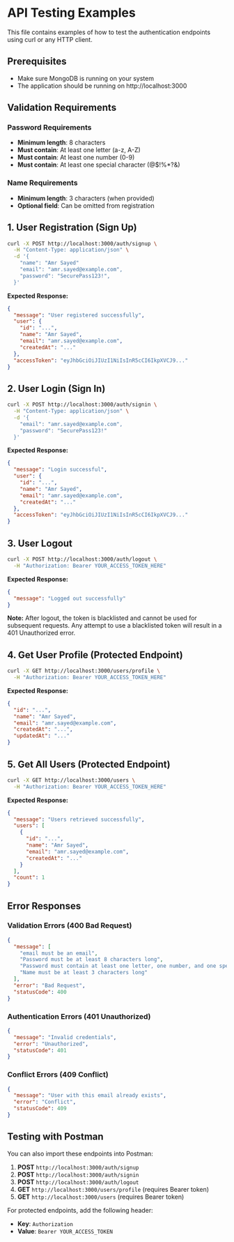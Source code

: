 # API Testing Examples

This file contains examples of how to test the authentication endpoints using curl or any HTTP client.

## Prerequisites

- Make sure MongoDB is running on your system
- The application should be running on http://localhost:3000

## Validation Requirements

### Password Requirements

- **Minimum length**: 8 characters
- **Must contain**: At least one letter (a-z, A-Z)
- **Must contain**: At least one number (0-9)
- **Must contain**: At least one special character (@$!%\*?&)

### Name Requirements

- **Minimum length**: 3 characters (when provided)
- **Optional field**: Can be omitted from registration

## 1. User Registration (Sign Up)

```bash
curl -X POST http://localhost:3000/auth/signup \
  -H "Content-Type: application/json" \
  -d '{
    "name": "Amr Sayed"
    "email": "amr.sayed@example.com",
    "password": "SecurePass123!",
  }'
```

**Expected Response:**

```json
{
  "message": "User registered successfully",
  "user": {
    "id": "...",
    "name": "Amr Sayed",
    "email": "amr.sayed@example.com",
    "createdAt": "..."
  },
  "accessToken": "eyJhbGciOiJIUzI1NiIsInR5cCI6IkpXVCJ9..."
}
```

## 2. User Login (Sign In)

```bash
curl -X POST http://localhost:3000/auth/signin \
  -H "Content-Type: application/json" \
  -d '{
    "email": "amr.sayed@example.com",
    "password": "SecurePass123!"
  }'
```

**Expected Response:**

```json
{
  "message": "Login successful",
  "user": {
    "id": "...",
    "name": "Amr Sayed",
    "email": "amr.sayed@example.com",
    "createdAt": "..."
  },
  "accessToken": "eyJhbGciOiJIUzI1NiIsInR5cCI6IkpXVCJ9..."
}
```

## 3. User Logout

```bash
curl -X POST http://localhost:3000/auth/logout \
  -H "Authorization: Bearer YOUR_ACCESS_TOKEN_HERE"
```

**Expected Response:**

```json
{
  "message": "Logged out successfully"
}
```

**Note:** After logout, the token is blacklisted and cannot be used for subsequent requests. Any attempt to use a blacklisted token will result in a 401 Unauthorized error.

## 4. Get User Profile (Protected Endpoint)

```bash
curl -X GET http://localhost:3000/users/profile \
  -H "Authorization: Bearer YOUR_ACCESS_TOKEN_HERE"
```

**Expected Response:**

```json
{
  "id": "...",
  "name": "Amr Sayed",
  "email": "amr.sayed@example.com",
  "createdAt": "...",
  "updatedAt": "..."
}
```

## 5. Get All Users (Protected Endpoint)

```bash
curl -X GET http://localhost:3000/users \
  -H "Authorization: Bearer YOUR_ACCESS_TOKEN_HERE"
```

**Expected Response:**

```json
{
  "message": "Users retrieved successfully",
  "users": [
    {
      "id": "...",
      "name": "Amr Sayed",
      "email": "amr.sayed@example.com",
      "createdAt": "..."
    }
  ],
  "count": 1
}
```

## Error Responses

### Validation Errors (400 Bad Request)

```json
{
  "message": [
    "email must be an email",
    "Password must be at least 8 characters long",
    "Password must contain at least one letter, one number, and one special character (@$!%*?&)",
    "Name must be at least 3 characters long"
  ],
  "error": "Bad Request",
  "statusCode": 400
}
```

### Authentication Errors (401 Unauthorized)

```json
{
  "message": "Invalid credentials",
  "error": "Unauthorized",
  "statusCode": 401
}
```

### Conflict Errors (409 Conflict)

```json
{
  "message": "User with this email already exists",
  "error": "Conflict",
  "statusCode": 409
}
```

## Testing with Postman

You can also import these endpoints into Postman:

1. **POST** `http://localhost:3000/auth/signup`
2. **POST** `http://localhost:3000/auth/signin`
3. **POST** `http://localhost:3000/auth/logout`
4. **GET** `http://localhost:3000/users/profile` (requires Bearer token)
5. **GET** `http://localhost:3000/users` (requires Bearer token)

For protected endpoints, add the following header:

- **Key**: `Authorization`
- **Value**: `Bearer YOUR_ACCESS_TOKEN`
